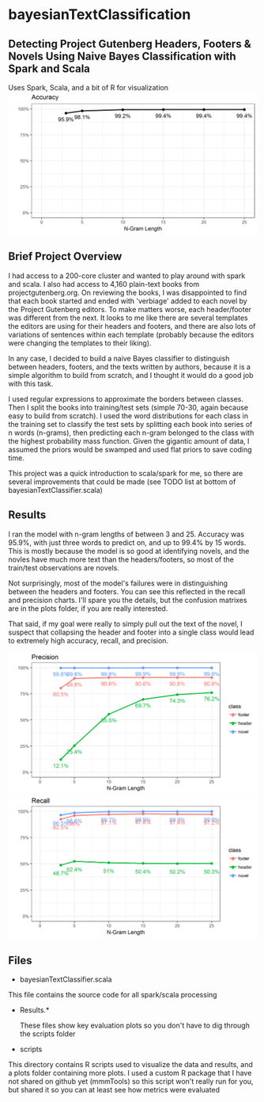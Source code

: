 # bayesianTextClassification

## Detecting Project Gutenberg Headers, Footers &amp; Novels Using Naive Bayes Classification with Spark and Scala

Uses Spark, Scala, and a bit of R for visualization
![](https://github.com/TonyBlonigan/bayesianTextClassification/blob/master/Results.Accuracy.png "Accuracy by N-Gram Length")

## Brief Project Overview
I had access to a 200-core cluster and wanted to play around with spark and scala. I also had access to 4,160 plain-text books from projectgutenberg.org. On reviewing the books, I was disappointed to find that each book started and ended with 'verbiage' added to each novel by the Project Gutenberg editors. To make matters worse, each header/footer was different from the next. It looks to me like there are several templates the editors are using for their headers and footers, and there are also lots of variations of sentences within each template (probably because the editors were changing the templates to their liking).

In any case, I decided to build a naive Bayes classifier to distinguish between headers, footers, and the texts written by authors, because it is a simple algorithm to build from scratch, and I thought it would do a good job with this task. 

I used regular expressions to approximate the borders between classes. Then I split the books into training/test sets (simple 70-30, again because easy to build from scratch). I used the word distributions for each class in the training set to classify the test sets by splitting each book into series of n words (n-grams), then predicting each n-gram belonged to the class with the highest probability mass function. Given the gigantic amount of data, I assumed the priors would be swamped and used flat priors to save coding time.

This project was a quick introduction to scala/spark for me, so there are several improvements that could be made (see TODO list at bottom of bayesianTextClassifier.scala)

## Results
I ran the model with n-gram lengths of between 3 and 25. Accuracy was 95.9%, with just three words to predict on, and up to 99.4% by 15 words. This is mostly because the model is so good at identifying novels, and the novles have much more text than the headers/footers, so most of the train/test observations are novels.

Not surprisingly, most of the model's failures were in distinguishing between the headers and footers. You can see this reflected in the recall and precision charts. I'll spare you the details, but the confusion matrixes are in the plots folder, if you are really interested.

That said, if my goal were really to simply pull out the text of the novel, I suspect that collapsing the header and footer into a single class would lead to extremely high accuracy, recall, and precision.

![](https://github.com/TonyBlonigan/bayesianTextClassification/blob/master/Results.Precision.png "Precision by N-Gram Length")
![](https://github.com/TonyBlonigan/bayesianTextClassification/blob/master/Results.Recall.png "Recall by N-Gram Length")
## Files
* bayesianTextClassifier.scala

This file contains the source code for all spark/scala processing

* Results.*
  
  These files show key evaluation plots so you don't have to dig through the scripts folder

* scripts

This directory contains R scripts used to visualize the data and results, and a plots folder containing more plots. I used a custom R package that I have not shared on github yet (mmmTools) so this script won't really run for you, but shared it so you can at least see how metrics were evaluated
